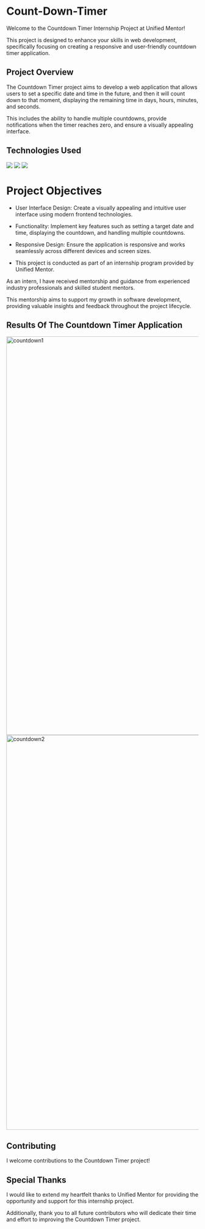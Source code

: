 # Count-Down-Timer
Welcome to the Countdown Timer Internship Project at Unified Mentor!

This project is designed to enhance your skills in web development, specifically focusing on creating a responsive and user-friendly countdown timer application.

## Project Overview

The Countdown Timer project aims to develop a web application that allows users to set a specific date and time in the future, and then it will count down to that moment, displaying the remaining time in days, hours, minutes, and seconds.

This includes the ability to handle multiple countdowns, provide notifications when the timer reaches zero, and ensure a visually appealing interface.

## Technologies Used

<img src="https://img.shields.io/badge/javascript%20-%23323330.svg?&style=for-the-badge&logo=javascript&logoColor=%23F7DF1E"/>

<img src="https://img.shields.io/badge/html5%20-%23E34F26.svg?&style=for-the-badge&logo=html5&logoColor=white"/> 

<img src="https://img.shields.io/badge/css3%20-%231572B6.svg?&style=for-the-badge&logo=css3&logoColor=white"/>

# Project Objectives

- User Interface Design: Create a visually appealing and intuitive user interface using modern frontend technologies.

- Functionality: Implement key features such as setting a target date and time, displaying the countdown, and handling multiple countdowns.

- Responsive Design: Ensure the application is responsive and works seamlessly across different devices and screen sizes.

- This project is conducted as part of an internship program provided by Unified Mentor.

As an intern, I have received mentorship and guidance from experienced industry professionals and skilled student mentors. 

This mentorship aims to support my growth in software development, providing valuable insights and feedback throughout the project lifecycle.

## Results Of The Countdown Timer Application 

<img width="1043" alt="countdown1" src="https://github.com/HotShot003/HotShot003/assets/121120034/e473d27d-83b8-4c0b-b311-64ed19d39252">

<img width="1033" alt="countdown2" src="https://github.com/HotShot003/Vanilla-JavaScript-Projects/assets/121120034/d4cb4f42-e14f-4b98-9f5a-5d44f1fae1bc">



## Contributing

I welcome contributions to the Countdown Timer project!

## Special Thanks

I would like to extend my heartfelt thanks to Unified Mentor for providing the opportunity and support for this internship project.

Additionally, thank you to all future contributors who will dedicate their time and effort to improving the Countdown Timer project.
